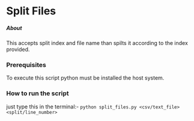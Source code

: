 # Split Files
##### About
This accepts split index and file name than spilts it according to the index provided.

### Prerequisites
To execute this script python must be installed the host system.

### How to run the script
just type this in the terminal:-
`python split_files.py <csv/text_file> <split/line_number>`


